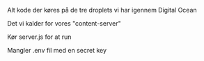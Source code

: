 Alt kode der køres på de tre droplets vi har igennem Digital Ocean

Det vi kalder for vores "content-server"

Kør server.js for at run

Mangler .env fil med en secret key
